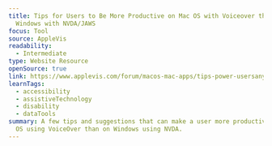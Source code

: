 ```yaml
---
title: Tips for Users to Be More Productive on Mac OS with Voiceover than
  Windows with NVDA/JAWS
focus: Tool
source: AppleVis
readability:
  - Intermediate
type: Website Resource
openSource: true
link: https://www.applevis.com/forum/macos-mac-apps/tips-power-usersanyone-does-more-read-emailslight-web-browsing-be-more
learnTags:
  - accessibility
  - assistiveTechnology
  - disability
  - dataTools
summary: A few tips and suggestions that can make a user more productive in Mac
  OS using VoiceOver than on Windows using NVDA.
---
```

